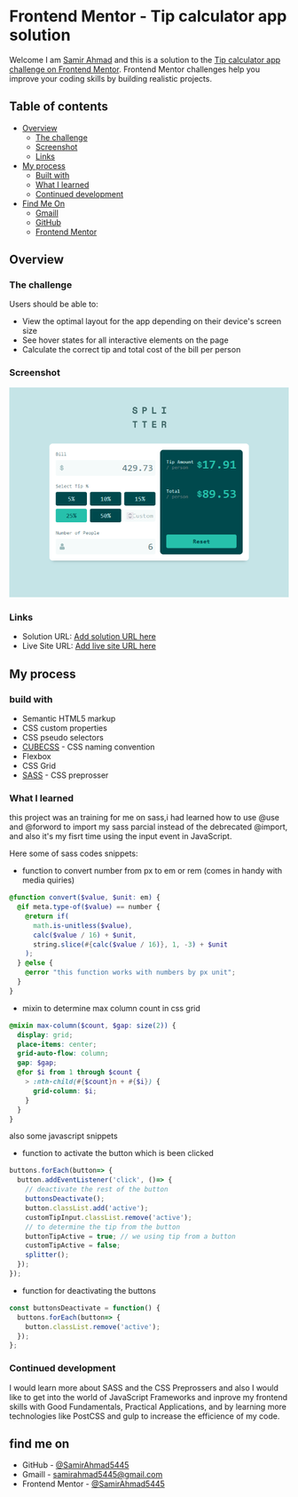 # Frontend Mentor - Tip calculator app solution

Welcome I am [Samir Ahmad](samirahmad5445@gmail.com) and this is a solution to the [Tip calculator app challenge on Frontend Mentor](https://www.frontendmentor.io/challenges/tip-calculator-app-ugJNGbJUX). Frontend Mentor challenges help you improve your coding skills by building realistic projects.

## Table of contents

- [Overview](#overview)
  - [The challenge](#the-challenge)
  - [Screenshot](#screenshot)
  - [Links](#links)
- [My process](#my-process)
  - [Built with](#build-with)
  - [What I learned](#what-i-learned)
  - [Continued development](#continued-development)
- [Find Me On](#find-me-on)
  - [Gmaill](mailto:samirahmad5445@gmail.com)
  - [GitHub](https://github.com/SamirAhmad5445)
  - [Frontend Mentor](https://www.frontendmentor.io/profile/SamirAhmad5445)

## Overview

### The challenge

Users should be able to:

- View the optimal layout for the app depending on their device's screen size
- See hover states for all interactive elements on the page
- Calculate the correct tip and total cost of the bill per person

### Screenshot

![tip-calculator-app](./design/Screenshot.png)

### Links

- Solution URL: [Add solution URL here]()
- Live Site URL: [Add live site URL here]()

## My process
### build with

- Semantic HTML5 markup
- CSS custom properties
- CSS pseudo selectors
- [CUBECSS](https://cube.fyi/) - CSS naming convention 
- Flexbox
- CSS Grid
- [SASS](https://sass-lang.com/) - CSS preprosser

### What I learned
this project was an training for me on sass,i had learned how to use @use and @forword to import my sass parcial instead of the debrecated @import, and also it's my fisrt time using the input event in JavaScript.

Here some of sass codes snippets:

- function to convert number from px to em or rem (comes in handy with media quiries)
```scss
@function convert($value, $unit: em) {
  @if meta.type-of($value) == number {
    @return if(
      math.is-unitless($value),
      calc($value / 16) + $unit,
      string.slice(#{calc($value / 16)}, 1, -3) + $unit
    );
  } @else {
    @error "this function works with numbers by px unit";
  }
}
```
- mixin to determine max column count in css grid 
```scss
@mixin max-column($count, $gap: size(2)) {
  display: grid;
  place-items: center;
  grid-auto-flow: column;
  gap: $gap;
  @for $i from 1 through $count {
    > :nth-child(#{$count}n + #{$i}) {
      grid-column: $i;
    }
  }
}
```
also some javascript snippets
- function to activate the button which  is been clicked
```js
buttons.forEach(button=> {
  button.addEventListener('click', ()=> {
    // deactivate the rest of the button
    buttonsDeactivate();
    button.classList.add('active');
    customTipInput.classList.remove('active');
    // to determine the tip from the button
    buttonTipActive = true; // we using tip from a button
    customTipActive = false;
    splitter();
  });
});
```
- function for deactivating the buttons
```js
const buttonsDeactivate = function() {
  buttons.forEach(button=> {
    button.classList.remove('active');
  });
};
```
### Continued development

I would learn more about SASS and the CSS Preprossers and also I would like to get into the world of JavaScript Frameworks and inprove my frontend skills with Good Fundamentals, Practical Applications, and by learning more technologies like PostCSS and gulp to increase the efficience of my code. 

## find me on
- GitHub - [@SamirAhmad5445](https://github.com/SamirAhmad5445)
- Gmaill - [samirahmad5445@gmail.com](samirahmad5445@gmail.com)
- Frontend Mentor - [@SamirAhmad5445](https://www.frontendmentor.io/profile/SamirAhmad5445)


